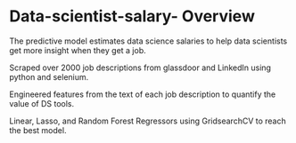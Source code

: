 # Data-scientist-salary- Overview

The predictive model estimates data science salaries to help data scientists get more insight when they get a job.

Scraped over 2000 job descriptions from glassdoor and LinkedIn using python and selenium.

Engineered features from the text of each job description to quantify the value of DS tools. 

Linear, Lasso, and Random Forest Regressors using GridsearchCV to reach the best model.
